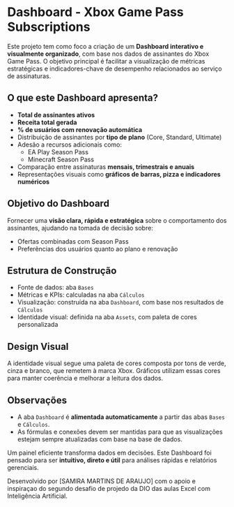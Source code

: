 # Dashboard - Xbox Game Pass Subscriptions

Este projeto tem como foco a criação de um **Dashboard interativo e visualmente organizado**, com base nos dados de assinantes do Xbox Game Pass. O objetivo principal é facilitar a visualização de métricas estratégicas e indicadores-chave de desempenho relacionados ao serviço de assinaturas.

## O que este Dashboard apresenta?

- **Total de assinantes ativos**
- **Receita total gerada**
- **% de usuários com renovação automática**
- Distribuição de assinantes por **tipo de plano** (Core, Standard, Ultimate)
- Adesão a recursos adicionais como:
  - EA Play Season Pass
  - Minecraft Season Pass
- Comparação entre assinaturas **mensais, trimestrais e anuais**
- Representações visuais como **gráficos de barras, pizza e indicadores numéricos**

## Objetivo do Dashboard

Fornecer uma **visão clara, rápida e estratégica** sobre o comportamento dos assinantes, ajudando na tomada de decisão sobre:
- Ofertas combinadas com Season Pass
- Preferências dos usuários quanto ao plano e renovação

## Estrutura de Construção

- Fonte de dados: aba `Bases`
- Métricas e KPIs: calculadas na aba `Cálculos`
- Visualização: construída na aba `Dashboard`, com base nos resultados de `Cálculos`
- Identidade visual: definida na aba `Assets`, com paleta de cores personalizada

## Design Visual

A identidade visual segue uma paleta de cores composta por tons de verde, cinza e branco, que remetem à marca Xbox. Gráficos utilizam essas cores para manter coerência e melhorar a leitura dos dados.

## Observações

- A aba `Dashboard` é **alimentada automaticamente** a partir das abas `Bases` e `Cálculos`.
- As fórmulas e conexões devem ser mantidas para que as visualizações estejam sempre atualizadas com base na base de dados.

Um painel eficiente transforma dados em decisões. Este Dashboard foi pensado para ser **intuitivo, direto e útil** para análises rápidas e relatórios gerenciais.

Desenvolvido por [SAMIRA MARTINS DE ARAUJO] com o apoio e inspiraçao do segundo desafio de projedo da DIO das aulas Excel com Inteligência Artificial.


